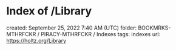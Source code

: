 # Index of /Library

created: September 25, 2022 7:40 AM (UTC)
folder: BOOKMRKS-MTHRFCKR / PIRACY-MTHRFCKR / Indexes
tags: indexes
url: https://holtz.org/Library